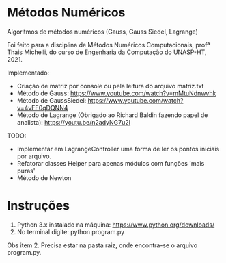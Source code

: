# Métodos Numéricos
Algoritmos de métodos numéricos (Gauss, Gauss Siedel, Lagrange)

Foi feito para a disciplina de Métodos Numéricos Computacionais, profª Thais Michelli, do curso de Engenharia da Computação do UNASP-HT, 2021.<br>

Implementado:
- Criação de matriz por console ou pela leitura do arquivo matriz.txt
- Método de Gauss: https://www.youtube.com/watch?v=mMtuNdnwvhk
- Método de GaussSiedel: https://www.youtube.com/watch?v=4vFF0qDQNN4
- Método de Lagrange (Obrigado ao Richard Baldin fazendo papel de analista): https://youtu.be/n2adyNG7u2I

TODO:
+ Implementar em LagrangeController uma forma de ler os pontos iniciais por arquivo.
+ Refatorar classes Helper para apenas módulos com funções 'mais puras'
+ Método de Newton

# Instruções

1. Python 3.x instalado na máquina: https://www.python.org/downloads/
2. No terminal digite: python program.py

Obs item 2. Precisa estar na pasta raiz, onde encontra-se o arquivo program.py.

